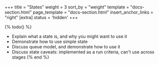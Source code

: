 +++
title = "States"
weight = 3
sort_by = "weight"
template = "docs-section.html"
page_template = "docs-section.html"
insert_anchor_links = "right"
[extra]
status = 'hidden'
+++

{% todo() %}

* Explain what a state is, and why you might want to use it
* Demonstrate how to use simple state
* Discuss queue model, and demonstrate how to use it
* Discuss state caveats: implemented as a run criteria, can't use across stages
{% end %}
